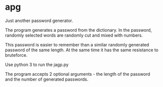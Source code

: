 # apg
 Just another password generator.


The program generates a password from the dictionary.
In the password, randomly selected words are randomly cut and mixed with numbers.

This password is easier to remember than a similar randomly generated password of the same length.
At the same time it has the same resistance to bruteforce.

Use python 3 to run the jagp.py

The program accepts 2 optional arguments - the length of the password and the number of generated passwords.
